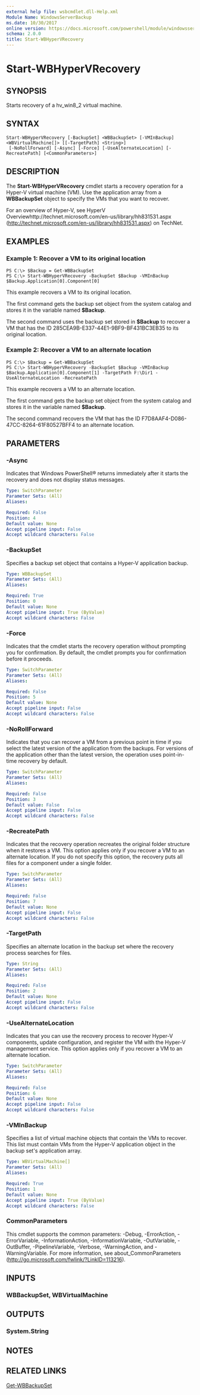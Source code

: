 ```yaml
---
external help file: wsbcmdlet.dll-Help.xml
Module Name: WindowsServerBackup
ms.date: 10/30/2017
online version: https://docs.microsoft.com/powershell/module/windowsserverbackup/start-wbhypervrecovery?view=windowsserver2012r2-ps&wt.mc_id=ps-gethelp
schema: 2.0.0
title: Start-WBHyperVRecovery
---
```


# Start-WBHyperVRecovery

## SYNOPSIS
Starts recovery of a hv_win8_2 virtual machine.

## SYNTAX

```
Start-WBHyperVRecovery [-BackupSet] <WBBackupSet> [-VMInBackup] <WBVirtualMachine[]> [[-TargetPath] <String>]
 [-NoRollForward] [-Async] [-Force] [-UseAlternateLocation] [-RecreatePath] [<CommonParameters>]
```

## DESCRIPTION
The **Start-WBHyperVRecovery** cmdlet starts a recovery operation for a Hyper-V virtual machine (VM).
Use the application array from a **WBBackupSet** object to specify the VMs that you want to recover.

For an overview of Hyper-V, see HyperV Overviewhttp://technet.microsoft.com/en-us/library/hh831531.aspx (http://technet.microsoft.com/en-us/library/hh831531.aspx) on TechNet.

## EXAMPLES

### Example 1: Recover a VM to its original location
```
PS C:\> $Backup = Get-WBBackupSet
PS C:\> Start-WBHyperVRecovery -BackupSet $Backup -VMInBackup $Backup.Application[0].Component[0]
```

This example recovers a VM to its original location.

The first command gets the backup set object from the system catalog and stores it in the variable named **$Backup**.

The second command uses the backup set stored in **$Backup** to recover a VM that has the ID 285CEA9B-E337-44E1-9BF9-BF431BC3EB35 to its original location.

### Example 2: Recover a VM to an alternate location
```
PS C:\> $Backup = Get-WBBackupSet
PS C:\> Start-WBHyperVRecovery -BackupSet $Backup -VMInBackup $Backup.Application[0].Component[1] -TargetPath F:\Dir1 -UseAlternateLocation -RecreatePath
```

This example recovers a VM to an alternate location.

The first command gets the backup set object from the system catalog and stores it in the variable named **$Backup**.

The second command recovers the VM that has the ID F7D8AAF4-D086-47CC-8264-61F80527BFF4 to an alternate location.

## PARAMETERS

### -Async
Indicates that Windows PowerShell® returns immediately after it starts the recovery and does not display status messages.

```yaml
Type: SwitchParameter
Parameter Sets: (All)
Aliases: 

Required: False
Position: 4
Default value: None
Accept pipeline input: False
Accept wildcard characters: False
```

### -BackupSet
Specifies a backup set object that contains a Hyper-V application backup.

```yaml
Type: WBBackupSet
Parameter Sets: (All)
Aliases: 

Required: True
Position: 0
Default value: None
Accept pipeline input: True (ByValue)
Accept wildcard characters: False
```

### -Force
Indicates that the cmdlet starts the recovery operation without prompting you for confirmation.
By default, the cmdlet prompts you for confirmation before it proceeds.

```yaml
Type: SwitchParameter
Parameter Sets: (All)
Aliases: 

Required: False
Position: 5
Default value: None
Accept pipeline input: False
Accept wildcard characters: False
```

### -NoRollForward
Indicates that you can recover a VM from a previous point in time if you select the latest version of the application from the backups.
For versions of the application other than the latest version, the operation uses point-in-time recovery by default.

```yaml
Type: SwitchParameter
Parameter Sets: (All)
Aliases: 

Required: False
Position: 3
Default value: False
Accept pipeline input: False
Accept wildcard characters: False
```

### -RecreatePath
Indicates that the recovery operation recreates the original folder structure when it restores a VM.
This option applies only if you recover a VM to an alternate location.
If you do not specify this option, the recovery puts all files for a component under a single folder.

```yaml
Type: SwitchParameter
Parameter Sets: (All)
Aliases: 

Required: False
Position: 7
Default value: None
Accept pipeline input: False
Accept wildcard characters: False
```

### -TargetPath
Specifies an alternate location in the backup set where the recovery process searches for files.

```yaml
Type: String
Parameter Sets: (All)
Aliases: 

Required: False
Position: 2
Default value: None
Accept pipeline input: False
Accept wildcard characters: False
```

### -UseAlternateLocation
Indicates that you can use the recovery process to recover Hyper-V components, update configuration, and register the VM with the Hyper-V management service.
This option applies only if you recover a VM to an alternate location.

```yaml
Type: SwitchParameter
Parameter Sets: (All)
Aliases: 

Required: False
Position: 6
Default value: None
Accept pipeline input: False
Accept wildcard characters: False
```

### -VMInBackup
Specifies a list of virtual machine objects that contain the VMs to recover.
This list must contain VMs from the Hyper-V application object in the backup set's application array.

```yaml
Type: WBVirtualMachine[]
Parameter Sets: (All)
Aliases: 

Required: True
Position: 1
Default value: None
Accept pipeline input: True (ByValue)
Accept wildcard characters: False
```

### CommonParameters
This cmdlet supports the common parameters: -Debug, -ErrorAction, -ErrorVariable, -InformationAction, -InformationVariable, -OutVariable, -OutBuffer, -PipelineVariable, -Verbose, -WarningAction, and -WarningVariable. For more information, see about_CommonParameters (http://go.microsoft.com/fwlink/?LinkID=113216).

## INPUTS

### WBBackupSet, WBVirtualMachine

## OUTPUTS

### System.String

## NOTES

## RELATED LINKS

[Get-WBBackupSet](./Get-WBBackupSet.md)

